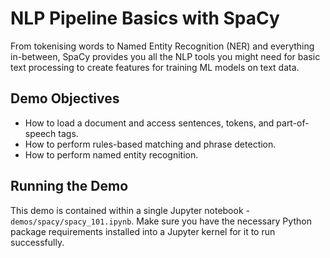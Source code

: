 # NLP Pipeline Basics with SpaCy

From tokenising words to Named Entity Recognition (NER) and everything in-between, SpaCy provides you all the NLP tools you might need for basic text processing to create features for training ML models on text data.

## Demo Objectives

* How to load a document and access sentences, tokens, and part-of-speech tags.
* How to perform rules-based matching and phrase detection.
* How to perform named entity recognition.

## Running the Demo

This demo is contained within a single Jupyter notebook - `demos/spacy/spacy_101.ipynb`. Make sure you have the necessary Python package requirements installed into a Jupyter kernel for it to run successfully.
